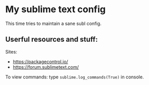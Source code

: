 # My sublime text config

This time tries to maintain a sane subl config.

## Userful resources and stuff:

Sites:
- https://packagecontrol.io/
- https://forum.sublimetext.com/

To view commands: type `sublime.log_commands(True)` in console.
